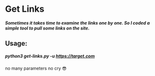 # Get Links
##### Sometimes it takes time to examine the links one by one. So I coded a simple tool to pull some links on the site.

## Usage:

##### python3 get-links.py -u https://target.com

no many parameters no cry 😎
